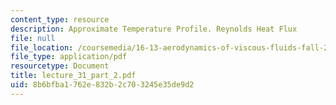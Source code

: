```yaml
---
content_type: resource
description: Approximate Temperature Profile. Reynolds Heat Flux
file: null
file_location: /coursemedia/16-13-aerodynamics-of-viscous-fluids-fall-2003/8b6bfba1762e832b2c703245e35de9d2_lecture_31_part_2.pdf
file_type: application/pdf
resourcetype: Document
title: lecture_31_part_2.pdf
uid: 8b6bfba1-762e-832b-2c70-3245e35de9d2
---
```

